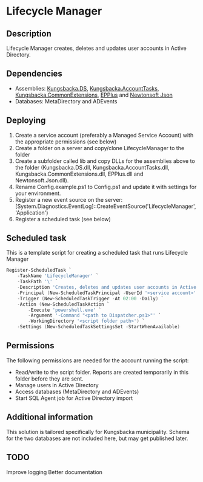 # Lifecycle Manager

## Description
Lifecycle Manager creates, deletes and updates user accounts in Active Directory.

## Dependencies
* Assemblies: [Kungsbacka.DS](https://github.com/Kungsbacka/Kungsbacka.DS), [Kungsbacka.AccountTasks](https://github.com/Kungsbacka/Kungsbacka.AccountTasks), [Kungsbacka.CommonExtensions](https://github.com/Kungsbacka/Kungsbacka.CommonExtensions), [EPPlus](https://epplus.codeplex.com/) and [Newtonsoft Json](http://www.newtonsoft.com/json)
* Databases: MetaDirectory and ADEvents

## Deploying
1. Create a service account (preferably a Managed Service Account) with the appropriate permissions (see below)
2. Create a folder on a server and copy/clone LifecycleManager to the folder
3. Create a subfolder called lib and copy DLLs for the assemblies above to the folder (Kungsbacka.DS.dll, Kungsbacka.AccountTasks.dll, Kungsbacka.CommonExtensions.dll, EPPlus.dll and Newtonsoft.Json.dll).
4. Rename Config.example.ps1 to Config.ps1 and update it with settings for your environment.
5. Register a new event source on the server: [System.Diagnostics.EventLog]::CreateEventSource('LifecycleManager', 'Application')
6. Register a scheduled task (see below)

## Scheduled task
This is a template script for creating a scheduled task that runs Lifecycle Manager
```powershell
Register-ScheduledTask `
    -TaskName 'LifecycleManager' `
    -TaskPath '\' `
    -Description 'Creates, deletes and updates user accounts in Active Directory.' `
    -Principal (New-ScheduledTaskPrincipal -UserId '<service account>' -LogonType Password) `
    -Trigger (New-ScheduledTaskTrigger -At 02:00 -Daily) `
    -Action (New-ScheduledTaskAction `
        -Execute 'powershell.exe' `
        -Argument '-Command "<path to Dispatcher.ps1>"' `
        -WorkingDirectory '<script folder path>') `
    -Settings (New-ScheduledTaskSettingsSet -StartWhenAvailable)
```

## Permissions
The following permissions are needed for the account running the script:
* Read/write to the script folder. Reports are created temporarily in this folder before they are sent.
* Manage users in Active Directory
* Access databases (MetaDirectory and ADEvents)
* Start SQL Agent job for Active Directory import

## Additional information
This solution is tailored specifically for Kungsbacka municipality. Schema for the two databases are not included here, but may get published later.

## TODO
Improve logging
Better documentation
